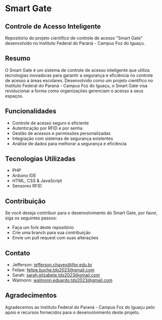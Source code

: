 
**Smart Gate**
================

**Controle de Acesso Inteligente**
--------------------------------

Repositório do projeto científico de controle de acesso "Smart Gate" desenvolvido no Instituto Federal do Paraná - Campus Foz do Iguaçu.

**Resumo**
-----------

O Smart Gate é um sistema de controle de acesso inteligente que utiliza tecnologias inovadoras para garantir a segurança e eficiência no controle de acesso a áreas escolares. Desenvolvido como um projeto científico no Instituto Federal do Paraná - Campus Foz do Iguaçu, o Smart Gate visa revolucionar a forma como organizações gerenciam o acesso a seus espaços.

**Funcionalidades**
-------------------

* Controle de acesso seguro e eficiente
* Autenticação por RFID e por senha
* Gestão de acessos e permissões personalizadas
* Integração com sistemas de segurança existentes
* Análise de dados para melhorar a segurança e eficiência

**Tecnologias Utilizadas**
---------------------------

* PHP
* Arduino IDE
* HTML, CSS & JavaScript
* Sensores RFID

**Contribuição**
--------------

Se você deseja contribuir para o desenvolvimento do Smart Gate, por favor, siga os seguintes passos:

* Faça um fork deste repositório
* Crie uma branch para sua contribuição
* Envie um pull request com suas alterações

**Contato**
------------

* Jefferson: jefferson.chaves@ifpr.edu.br
* Felipe: felipe.buche.tds2023@gmail.com
* Sarah: sarah.elizabete.tds2023@gmail.com
* Walmonn: walmonn.eduardo.tds2023@gmail.com

**Agradecimentos**
-----------------

Agradecemos ao Instituto Federal do Paraná - Campus Foz do Iguaçu pelo apoio e recursos fornecidos para o desenvolvimento deste projeto.